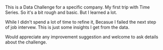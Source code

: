 This is a Data Challenge for a specific company. My first trip with Time Series. So it's a bit rough and basic. But I learned a lot.

While I didn't spend a lot of time to refine it, Becasue I failed the next step of job intervew. This is just some insights I get from the data.

Would appreciate any improvement suggestion and welcome to ask details about the challenge.
